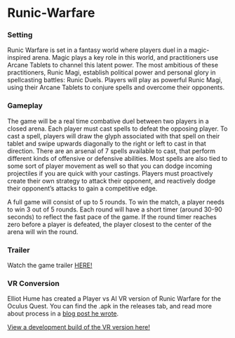 # Runic-Warfare

### Setting ###
Runic Warfare is set in a fantasy world where players duel in a magic-inspired arena. Magic plays a key role in this world, and practitioners use Arcane Tablets to channel this latent power. 
The most ambitious of these practitioners, Runic Magi, establish political power and personal glory in spellcasting battles: Runic Duels. Players will play as powerful Runic Magi, using their Arcane Tablets to conjure spells and overcome their opponents.

### Gameplay ###
The game will be a real time combative duel between two players in a closed arena.
Each player must cast spells to defeat the opposing player. To cast a spell, players will draw the glyph associated with that spell on their tablet and swipe upwards diagonally to the right or left to cast in that direction.
There are an arsenal of 7 spells available to cast, that perform different kinds of offensive or defensive abilities. Most spells are also tied to some sort of player movement as well so that you can dodge incoming projectiles if you are quick with your castings.
Players must proactively create their own strategy to attack their opponent, and reactively dodge their opponent’s attacks to gain a competitive edge. 

A full game will consist of up to 5 rounds. To win the match, a player needs to win 3 out of 5 rounds. Each round will have a short timer (around 30-90 seconds) to reflect the fast pace of the game. If the round timer reaches zero before a player is defeated, the player closest to the center of the arena will win the round.

### Trailer ###
Watch the game trailer [HERE!](https://drive.google.com/file/d/1klF-dTSdYPenY6QC5KtA3V824kYMQNOJ/view?usp=sharing)



### VR Conversion ###
Elliot Hume has created a Player vs AI VR version of Runic Warfare for the Oculus Quest. You can find the .apk in the releases tab, and read more about process in a [blog post he wrote](https://elliothume.github.io/RunicWarfare/).

[View a development build of the VR version here!](https://drive.google.com/file/d/1uMh-VzbjQ6_ujYMGR3vqL3E0O-7hHtpv/view?usp=sharing)
